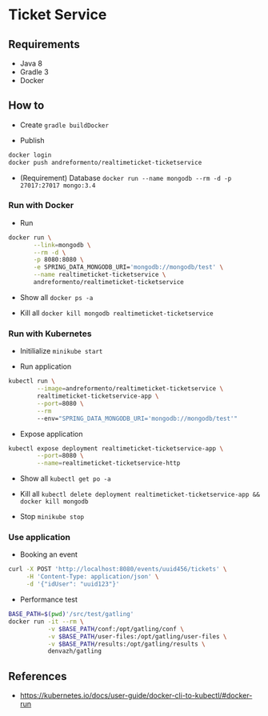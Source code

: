 # Ticket Service

## Requirements

- Java 8
- Gradle 3
- Docker

## How to

- Create `gradle buildDocker`

- Publish
```bash
docker login
docker push andreformento/realtimeticket-ticketservice
```

- (Requirement) Database `docker run --name mongodb --rm -d -p 27017:27017 mongo:3.4`

### Run with Docker

- Run

```bash
docker run \
       --link=mongodb \
       --rm -d \
       -p 8080:8080 \
       -e SPRING_DATA_MONGODB_URI='mongodb://mongodb/test' \
       --name realtimeticket-ticketservice \
       andreformento/realtimeticket-ticketservice
```

- Show all `docker ps -a`

- Kill all `docker kill mongodb realtimeticket-ticketservice`

### Run with Kubernetes

- Initilialize `minikube start`

- Run application
```bash
kubectl run \
        --image=andreformento/realtimeticket-ticketservice \
        realtimeticket-ticketservice-app \
        --port=8080 \
        --rm
        --env="SPRING_DATA_MONGODB_URI='mongodb://mongodb/test'"
```

- Expose application
```bash
kubectl expose deployment realtimeticket-ticketservice-app \
        --port=8080 \
        --name=realtimeticket-ticketservice-http
```

- Show all `kubectl get po -a`

- Kill all `kubectl delete deployment realtimeticket-ticketservice-app && docker kill mongodb`

- Stop `minikube stop`

### Use application

- Booking an event

```bash
curl -X POST 'http://localhost:8080/events/uuid456/tickets' \
     -H 'Content-Type: application/json' \
     -d '{"idUser": "uuid123"}'
```

- Performance test
```bash
BASE_PATH=$(pwd)'/src/test/gatling'
docker run -it --rm \
           -v $BASE_PATH/conf:/opt/gatling/conf \
           -v $BASE_PATH/user-files:/opt/gatling/user-files \
           -v $BASE_PATH/results:/opt/gatling/results \
           denvazh/gatling
```

## References
- https://kubernetes.io/docs/user-guide/docker-cli-to-kubectl/#docker-run
